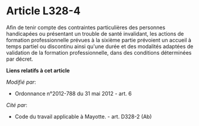# Article L328-4

Afin de tenir compte des contraintes particulières des personnes handicapées ou présentant un trouble de santé invalidant,
les actions de formation professionnelle prévues à la sixième partie prévoient un accueil à temps partiel ou discontinu ainsi
qu'une durée et des modalités adaptées de validation de la formation professionnelle, dans des conditions déterminées par
décret.

**Liens relatifs à cet article**

_Modifié par_:

  - Ordonnance n°2012-788 du 31 mai 2012 - art. 6

_Cité par_:

  - Code du travail applicable à Mayotte. - art. D328-2 (Ab)
